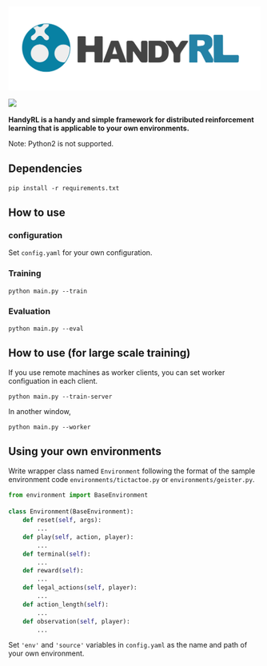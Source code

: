 ![HandyRL Logo](logo.png)

![](https://github.com/DeNA/HandyRL/workflows/pytest/badge.svg?branch=master)

**HandyRL is a handy and simple framework for distributed reinforcement learning that is applicable to your own environments.**

Note: Python2 is not supported.

## Dependencies
```shell
pip install -r requirements.txt
```

## How to use

### configuration

Set `config.yaml` for your own configuration.

### Training

```shell
python main.py --train
```

### Evaluation

```shell
python main.py --eval
```

## How to use (for large scale training)

If you use remote machines as worker clients, you can set worker configuation in each client.

```shell
python main.py --train-server
```

In another window,
```shell
python main.py --worker
```

## Using your own environments

Write wrapper class named `Environment` following the format of the sample environment code `environments/tictactoe.py` or `environments/geister.py`.

```python
from environment import BaseEnvironment

class Environment(BaseEnvironment):
    def reset(self, args):
        ...
    def play(self, action, player):
        ...
    def terminal(self):
        ...
    def reward(self):
        ...
    def legal_actions(self, player):
        ...
    def action_length(self):
        ...
    def observation(self, player):
        ...
```

Set `'env'` and `'source'` variables in `config.yaml` as the name and path of your own environment.
